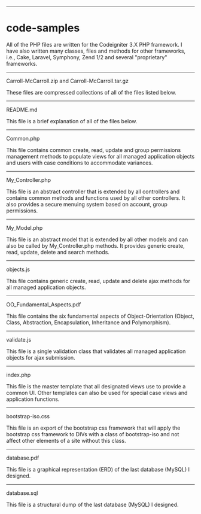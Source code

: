*************************
# code-samples

All of the PHP files are written for the Codeigniter 3.X PHP framework. I have also written many classes, files and methods for other frameworks, i.e., Cake, Laravel, Symphony, Zend 1/2 and several "proprietary" frameworks. 

*************************
Carroll-McCarroll.zip and Carroll-McCarroll.tar.gz

These files are compressed collections of all of the files listed below.

*************************
README.md

This file is a brief explanation of all of the files below.

*************************
Common.php

This file contains common create, read, update and group permissions management methods to populate views for all managed application objects and users with case conditions to accommodate variances.

*************************
My_Controller.php

This file is an abstract controller that is extended by all controllers and contains common methods and functions used by all other controllers. It also provides a secure menuing system based on account, group permissions.

*************************
My_Model.php

This file is an abstract model that is extended by all other models and can also be called by My_Controller.php methods. It provides generic create, read, update, delete and search methods.

*************************
objects.js

This file contains generic create, read, update and delete ajax methods for all managed application objects.

*************************
OO_Fundamental_Aspects.pdf

This file contains the six fundamental aspects of Object-Orientation (Object, Class, Abstraction, Encapsulation, Inheritance and Polymorphism).

*************************
validate.js

This file is a single validation class that validates all managed application objects for ajax submission.

*************************
index.php

This file is the master template that all designated views use to provide a common UI. Other templates can also be used for special case views and application functions.

*************************
bootstrap-iso.css

This file is an export of the bootstrap css framework that will apply the bootstrap css framework to DIVs with a class of bootstrap-iso and not affect other elements of a site without this class.

*************************
database.pdf

This file is a graphical representation (ERD) of the last database (MySQL) I designed.

*************************
database.sql

This file is a structural dump of the last database (MySQL) I designed.

